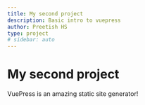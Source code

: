 ```yaml
---
title: My second project
description: Basic intro to vuepress
author: Preetish HS
type: project
# sidebar: auto
---
```


# My second project
VuePress is an amazing static site generator! 